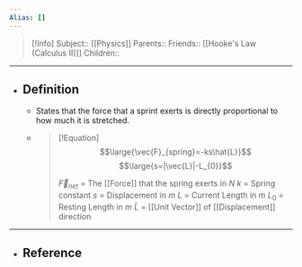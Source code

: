 ```yaml
---
Alias: []
---
```

> [!Info]
> Subject:: [[Physics]]
> Parents:: 
> Friends:: [[Hooke's Law (Calculus II)]]
> Children:: 
---
- ## Definition
	- States that the force that a sprint exerts is directly proportional to how much it is stretched.
	- > [!Equation]
	  > $$\large{\vec{F}_{spring}=-ks\hat{L}}$$
	  >$$\large{s=|\vec{L}|-L_{0}}$$
	  >
	  >$\vec{F}_{net}$ = The [[Force]] that the spring exerts in $N$
	  >$k$ = Spring constant
	  >$s$ = Displacement in $m$
	  >$L$ = Current Length in $m$
	  >$L_{0}$ = Resting Length in $m$
	  >$\hat{L}$ = [[Unit Vector]] of [[Displacement]] direction
---
- ## Reference